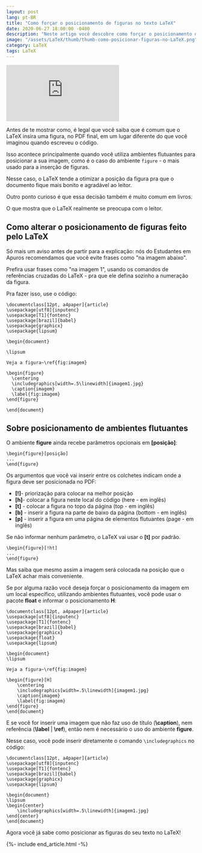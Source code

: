 ```yaml
---
layout: post
lang: pt-BR
title: "Como forçar o posicionamento de figuras no texto LaTeX"
date: 2020-06-27 18:00:00 -0400
description: "Neste artigo você descobre como forçar o posicionamento de figuras no texto LaTeX."
image: "/assets/LaTeX/thumb/thumb-como-posicionar-figuras-no-LaTeX.png"
category: LaTeX
tags: LaTeX
---
```


<!-- Youtube Video -->
<div class="yt-video">
<iframe src="https://www.youtube.com/embed/Sx-GIargq6o?si=09auFYgauzoOBuYx" title="YouTube video player" frameborder="0" allow="accelerometer; autoplay; clipboard-write; encrypted-media; gyroscope; picture-in-picture; web-share" allowfullscreen></iframe>
</div>

Antes de te mostrar como, é legal que você saiba que é comum que o LaTeX insira uma figura, no PDF final, em um lugar diferente do que você imaginou quando escreveu o código.

Isso acontece principalmente quando você utiliza ambientes flutuantes para posicionar a sua imagem, como é o caso do ambiente `figure` - o mais usado para a inserção de figuras.

Nesse caso, o LaTeX tende a otimizar a posição da figura pra que o documento fique mais bonito e agradável ao leitor.

Outro ponto curioso é que essa decisão também é muito comum em livros.

O que mostra que o LaTeX realmente se preocupa com o leitor.

## Como alterar o posicionamento de figuras feito pelo LaTeX

Só mais um aviso antes de partir para a explicação: nós do Estudantes em Apuros recomendamos que você evite frases como \"na imagem abaixo\".

Prefira usar frases como \"na imagem 1\", usando os comandos de referências cruzadas do LaTeX - pra que ele defina sozinho a numeração da figura.

Pra fazer isso, use o código:

```TeX
\documentclass[12pt, a4paper]{article}
\usepackage[utf8]{inputenc}
\usepackage[T1]{fontenc}
\usepackage[brazil]{babel}
\usepackage{graphicx}
\usepackage{lipsum}

\begin{document}

\lipsum

Veja a figura~\ref{fig:imagem}

\begin{figure}
  \centering
  \includegraphics[width=.5\linewidth]{imagem1.jpg}
  \caption{imagem}
  \label{fig:imagem}
\end{figure}

\end{document}
```

## Sobre posicionamento de ambientes flutuantes

O ambiente **figure** ainda recebe parâmetros opcionais em **[posição]**:

```TeX
\begin{figure}[posição]
...
\end{figure}
```

Os argumentos que você vai inserir entre os colchetes indicam onde a figura deve ser posicionada no PDF:

- **[!]**- priorização para colocar na melhor posição
- **[h]**- colocar a figura neste local do código (here - em inglês)
- **[t]** - colocar a figura no topo da página (top - em inglês)
- **[b]** - inserir a figura na parte de baixo da página (bottom - em inglês)
- **[p]** - inserir a figura em uma página de elementos flutuantes (page - em inglês)

Se não informar nenhum parâmetro, o LaTeX vai usar o **[t]** por padrão.

```TeX
\begin{figure}[!ht]
...
\end{figure}
```

Mas saiba que mesmo assim a imagem será colocada na posição que o LaTeX achar mais conveniente.

Se por alguma razão você deseja forçar o posicionamento da imagem em um local específico, utilizando ambientes flutuantes, você pode usar o pacote **float** e informar o posicionamento **H**:

```TeX
\documentclass[12pt, a4paper]{article}
\usepackage[utf8]{inputenc}
\usepackage[T1]{fontenc}
\usepackage[brazil]{babel}
\usepackage{graphicx}
\usepackage{float}
\usepackage{lipsum}

\begin{document}
\lipsum

Veja a figura~\ref{fig:imagem}

\begin{figure}[H]
    \centering
    \includegraphics[width=.5\linewidth]{imagem1.jpg}
    \caption{imagem}
    \label{fig:imagem}
\end{figure}
\end{document}
```

E se você for inserir uma imagem que não faz uso de título (**\caption**), nem referência (**\label** \| **\ref**), então nem é necessário o uso do ambiente **figure**.

Nesse caso, você pode inserir diretamente o comando `\includegraphics` no código:

```TeX
\documentclass[12pt, a4paper]{article}
\usepackage[utf8]{inputenc}
\usepackage[T1]{fontenc}
\usepackage[brazil]{babel}
\usepackage{graphicx}
\usepackage{lipsum}

\begin{document}
\lipsum
\begin{center}
    \includegraphics[width=.5\linewidth]{imagem1.jpg}
\end{center}
\end{document}
```

Agora você já sabe como posicionar as figuras do seu texto no LaTeX!

{%- include end_article.html -%}
